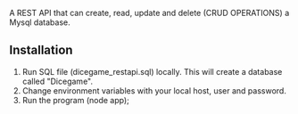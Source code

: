 A REST API that can create, read, update and delete (CRUD OPERATIONS) a Mysql database.

## Installation
1. Run SQL file (dicegame_restapi.sql) locally. This will create a database called "Dicegame".
2. Change environment variables with your local host, user and password.
3. Run the program (node app);

